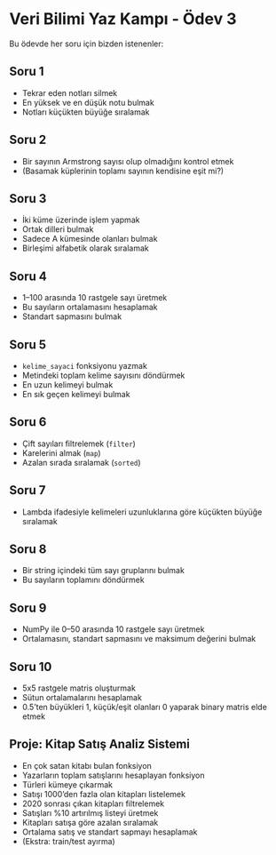 # Veri Bilimi Yaz Kampı - Ödev 3

Bu ödevde her soru için bizden istenenler:

## Soru 1
- Tekrar eden notları silmek  
- En yüksek ve en düşük notu bulmak  
- Notları küçükten büyüğe sıralamak  

## Soru 2
- Bir sayının Armstrong sayısı olup olmadığını kontrol etmek  
- (Basamak küplerinin toplamı sayının kendisine eşit mi?)  

## Soru 3
- İki küme üzerinde işlem yapmak  
- Ortak dilleri bulmak  
- Sadece A kümesinde olanları bulmak  
- Birleşimi alfabetik olarak sıralamak  

## Soru 4
- 1–100 arasında 10 rastgele sayı üretmek  
- Bu sayıların ortalamasını hesaplamak  
- Standart sapmasını bulmak  

## Soru 5
- `kelime_sayaci` fonksiyonu yazmak  
- Metindeki toplam kelime sayısını döndürmek  
- En uzun kelimeyi bulmak  
- En sık geçen kelimeyi bulmak  

## Soru 6
- Çift sayıları filtrelemek (`filter`)  
- Karelerini almak (`map`)  
- Azalan sırada sıralamak (`sorted`)  

## Soru 7
- Lambda ifadesiyle kelimeleri uzunluklarına göre küçükten büyüğe sıralamak  

## Soru 8
- Bir string içindeki tüm sayı gruplarını bulmak  
- Bu sayıların toplamını döndürmek  

## Soru 9
- NumPy ile 0–50 arasında 10 rastgele sayı üretmek  
- Ortalamasını, standart sapmasını ve maksimum değerini bulmak  

## Soru 10
- 5x5 rastgele matris oluşturmak  
- Sütun ortalamalarını hesaplamak  
- 0.5’ten büyükleri 1, küçük/eşit olanları 0 yaparak binary matris elde etmek  

## Proje: Kitap Satış Analiz Sistemi
- En çok satan kitabı bulan fonksiyon  
- Yazarların toplam satışlarını hesaplayan fonksiyon  
- Türleri kümeye çıkarmak  
- Satışı 1000’den fazla olan kitapları listelemek  
- 2020 sonrası çıkan kitapları filtrelemek  
- Satışları %10 artırılmış listeyi üretmek  
- Kitapları satışa göre azalan sıralamak  
- Ortalama satış ve standart sapmayı hesaplamak  
- (Ekstra: train/test ayırma)  
